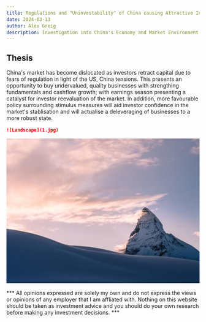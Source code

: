 ```yaml
---
title: Regulations and "Uninvestability" of China causing Attractive Investment Opportunity
date: 2024-03-13
author: Alex Greig
description: Investigation into China's Economy and Market Environment
---
```


## Thesis

China's market has become dislocated as investors retract capital due to fears of regulation in light of the US, China tensions. This presents an opportunity to buy undervalued, quality businesses with strengthing fundamentals and cashflow growth; with earnings season presenting a catalyst for investor reevaluation of the market. In addition, more favourable policy surrounding stimulus measures will aid investor confidence in the market's stablisation and will actualise a deleveraging of businesses to a more robust state.

```markdown
![Landscape](1.jpg)
```

![Landscape](1.jpg)

*** All opinions expressed are solely my own and do not express the views or opinions of any employer that I am affliated with. Nothing on this website should be taken as investment advice and you should do your own research before making any investment decisions. ***
